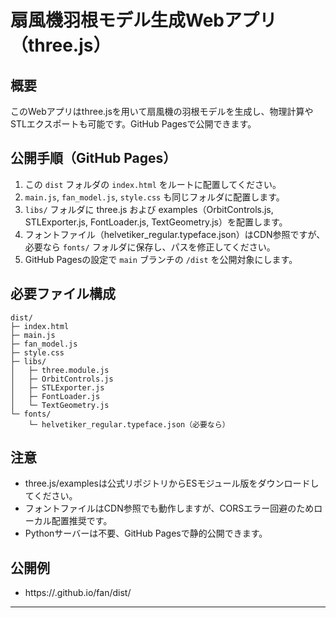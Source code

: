 # 扇風機羽根モデル生成Webアプリ（three.js）

## 概要
このWebアプリはthree.jsを用いて扇風機の羽根モデルを生成し、物理計算やSTLエクスポートも可能です。GitHub Pagesで公開できます。

## 公開手順（GitHub Pages）
1. この `dist` フォルダの `index.html` をルートに配置してください。
2. `main.js`, `fan_model.js`, `style.css` も同じフォルダに配置します。
3. `libs/` フォルダに three.js および examples（OrbitControls.js, STLExporter.js, FontLoader.js, TextGeometry.js）を配置します。
4. フォントファイル（helvetiker_regular.typeface.json）はCDN参照ですが、必要なら `fonts/` フォルダに保存し、パスを修正してください。
5. GitHub Pagesの設定で `main` ブランチの `/dist` を公開対象にします。

## 必要ファイル構成
```
dist/
├─ index.html
├─ main.js
├─ fan_model.js
├─ style.css
├─ libs/
│   ├─ three.module.js
│   ├─ OrbitControls.js
│   ├─ STLExporter.js
│   ├─ FontLoader.js
│   └─ TextGeometry.js
└─ fonts/
    └─ helvetiker_regular.typeface.json（必要なら）
```

## 注意
- three.js/examplesは公式リポジトリからESモジュール版をダウンロードしてください。
- フォントファイルはCDN参照でも動作しますが、CORSエラー回避のためローカル配置推奨です。
- Pythonサーバーは不要、GitHub Pagesで静的公開できます。

## 公開例
- https://<your-github-username>.github.io/fan/dist/

---
